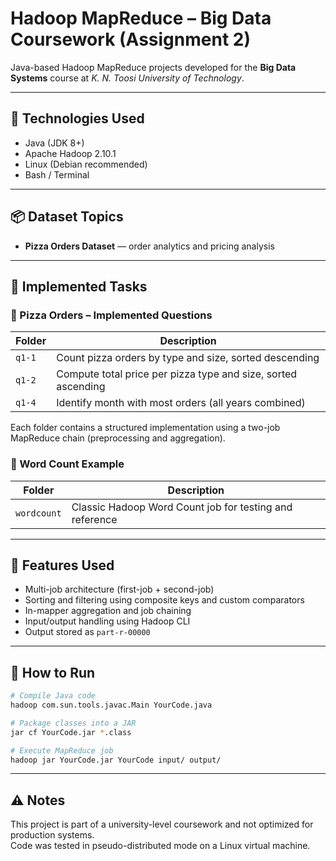 # Hadoop MapReduce – Big Data Coursework (Assignment 2)

Java-based Hadoop MapReduce projects developed for the **Big Data Systems** course at *K. N. Toosi University of Technology*.

---

## 🧰 Technologies Used

- Java (JDK 8+)
- Apache Hadoop 2.10.1
- Linux (Debian recommended)
- Bash / Terminal

---

## 📦 Dataset Topics

- **Pizza Orders Dataset** — order analytics and pricing analysis

---

## 📂 Implemented Tasks

### 🍕 Pizza Orders – Implemented Questions

| Folder | Description |
|--------|-------------|
| `q1-1` | Count pizza orders by type and size, sorted descending |
| `q1-2` | Compute total price per pizza type and size, sorted ascending |
| `q1-4` | Identify month with most orders (all years combined) |

Each folder contains a structured implementation using a two-job MapReduce chain (preprocessing and aggregation).

### 📄 Word Count Example

| Folder | Description |
|--------|-------------|
| `wordcount` | Classic Hadoop Word Count job for testing and reference |

---

## 🔧 Features Used

- Multi-job architecture (first-job + second-job)
- Sorting and filtering using composite keys and custom comparators
- In-mapper aggregation and job chaining
- Input/output handling using Hadoop CLI
- Output stored as `part-r-00000`

---

## 🏃 How to Run

```bash
# Compile Java code
hadoop com.sun.tools.javac.Main YourCode.java

# Package classes into a JAR
jar cf YourCode.jar *.class

# Execute MapReduce job
hadoop jar YourCode.jar YourCode input/ output/
```

---

## ⚠️ Notes

This project is part of a university-level coursework and not optimized for production systems.  
Code was tested in pseudo-distributed mode on a Linux virtual machine.
